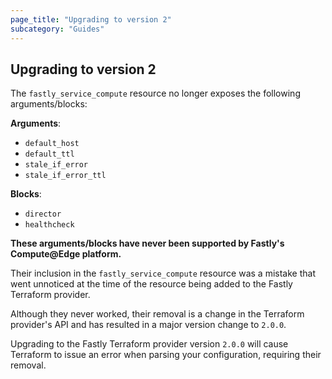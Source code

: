 ```yaml
---
page_title: "Upgrading to version 2"
subcategory: "Guides"
---
```


## Upgrading to version 2

The `fastly_service_compute` resource no longer exposes the following arguments/blocks:

**Arguments**:

- `default_host`
- `default_ttl`
- `stale_if_error`
- `stale_if_error_ttl`

**Blocks**:

- `director`
- `healthcheck`

**These arguments/blocks have never been supported by Fastly's Compute@Edge platform.** 

Their inclusion in the `fastly_service_compute` resource was a mistake that went unnoticed at the time of the resource being added to the Fastly Terraform provider.

Although they never worked, their removal is a change in the Terraform provider's API and has resulted in a major version change to `2.0.0`.

Upgrading to the Fastly Terraform provider version `2.0.0` will cause Terraform to issue an error when parsing your configuration, requiring their removal.
